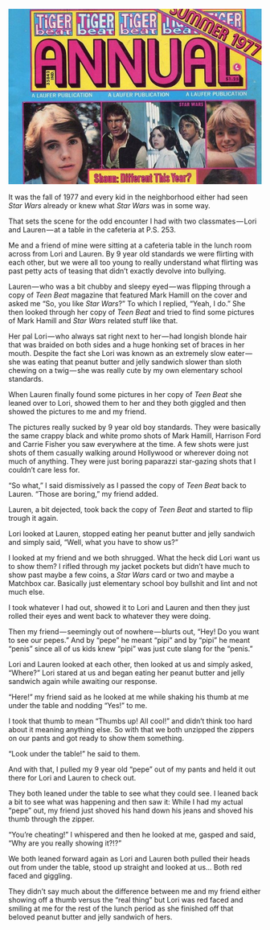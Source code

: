 <!-----
title: The First Time Any Gal Saw My Junk
description: About the Time Me and an Elementary School Friend Played an Improvised Game of ”Show and Tell”
date: '2019-01-27T19:03:39.622Z'
slug: 70076f6b8dba
----->

![](../img/The-First-Time-Any-Gal-Saw-My-Junk.jpg)
<!--Details of the cover of the Summer 1977 “Tiger Beat Annual” my classmate was flipping through. (Cropped from a image of the issue found on Amazon or eBay.)-->

It was the fall of 1977 and every kid in the neighborhood either had seen _Star Wars_ already or knew what _Star Wars_ was in some way.

That sets the scene for the odd encounter I had with two classmates — Lori and Lauren — at a table in the cafeteria at P.S. 253.

Me and a friend of mine were sitting at a cafeteria table in the lunch room across from Lori and Lauren. By 9 year old standards we were flirting with each other, but we were all too young to really understand what flirting was past petty acts of teasing that didn’t exactly devolve into bullying.

Lauren — who was a bit chubby and sleepy eyed — was flipping through a copy of _Teen Beat_ magazine that featured Mark Hamill on the cover and asked me “So, you like _Star Wars_?” To which I replied, “Yeah, I do.” She then looked through her copy of _Teen Beat_ and tried to find some pictures of Mark Hamill and _Star Wars_ related stuff like that.

Her pal Lori — who always sat right next to her — had longish blonde hair that was braided on both sides and a huge honking set of braces in her mouth. Despite the fact she Lori was known as an extremely slow eater — she was eating that peanut butter and jelly sandwich slower than sloth chewing on a twig — she was really cute by my own elementary school standards.

When Lauren finally found some pictures in her copy of _Teen Beat_ she leaned over to Lori, showed them to her and they both giggled and then showed the pictures to me and my friend.

The pictures really sucked by 9 year old boy standards. They were basically the same crappy black and white promo shots of Mark Hamill, Harrison Ford and Carrie Fisher you saw everywhere at the time. A few shots were just shots of them casually walking around Hollywood or wherever doing not much of anything. They were just boring paparazzi star-gazing shots that I couldn’t care less for.

“So what,” I said dismissively as I passed the copy of _Teen Beat_ back to Lauren. “Those are boring,” my friend added.

Lauren, a bit dejected, took back the copy of _Teen Beat_ and started to flip trough it again.

Lori looked at Lauren, stopped eating her peanut butter and jelly sandwich and simply said, “Well, what you have to show us?”

I looked at my friend and we both shrugged. What the heck did Lori want us to show them? I rifled through my jacket pockets but didn’t have much to show past maybe a few coins, a _Star Wars_ card or two and maybe a Matchbox car. Basically just elementary school boy bullshit and lint and not much else.

I took whatever I had out, showed it to Lori and Lauren and then they just rolled their eyes and went back to whatever they were doing.

Then my friend — seemingly out of nowhere — blurts out, “Hey! Do you want to see our pepes.” And by “pepe” he meant “pipi” and by “pipi” he meant “penis” since all of us kids knew “pipi” was just cute slang for the “penis.”

Lori and Lauren looked at each other, then looked at us and simply asked, “Where?” Lori stared at us and began eating her peanut butter and jelly sandwich again while awaiting our response.

“Here!” my friend said as he looked at me while shaking his thumb at me under the table and nodding “Yes!” to me.

I took that thumb to mean “Thumbs up! All cool!” and didn’t think too hard about it meaning anything else. So with that we both unzipped the zippers on our pants and got ready to show them something.

“Look under the table!” he said to them.

And with that, I pulled my 9 year old “pepe” out of my pants and held it out there for Lori and Lauren to check out.

They both leaned under the table to see what they could see. I leaned back a bit to see what was happening and then saw it: While I had my actual “pepe” out, my friend just shoved his hand down his jeans and shoved his thumb through the zipper.

“You’re cheating!” I whispered and then he looked at me, gasped and said, “Why are you really showing it?!?”

We both leaned forward again as Lori and Lauren both pulled their heads out from under the table, stood up straight and looked at us… Both red faced and giggling.

They didn’t say much about the difference between me and my friend either showing off a thumb versus the “real thing” but Lori was red faced and smiling at me for the rest of the lunch period as she finished off that beloved peanut butter and jelly sandwich of hers.
